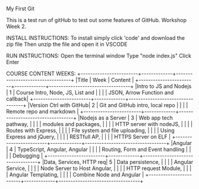 My First Git

This is a test run of gitHub to test out some features of GitHub. Workshop Week 2.


INSTALL INSTRUCTIONS:
To install simply click 'code' and download the zip file
Then unzip the file and open it in VSCODE

RUN INSTRUCTIONS:
Open the terminal window 
Type "node index.js"
Click Enter


COURSE CONTENT WEEKS:
+------------------------+-------------+----------------------------------+
|Title                   |    Week     |             Content              |
+------------------------+-------------+----------------------------------+
|Intro to JS and Nodejs  |     1       | Course Intro, Node, JS, List and |
|                        |             | JSON, Arrow Function and callback|
+------------------------+-------------+----------------------------------+
|Version Ctrl with GitHub|     2       | Git and GitHub intro, local repo | 
|                        |             | Remote repo and markdown         |
+------------------------+-------------+----------------------------------+
|Nodejs as a Server      |     3       | Web app tech pathway,            |
|                        |             | modules and packages,            |
|                        |             | HTTP server with nodeJS,         |
|                        |             | Routes with Express,             |
|                        |             | File system and file uploading,  |
|                        |             | Using Express and jQuery,        |
|                        |             | RESTfull AP,                     |
|                        |             | HTTPS Server on ELF              |
+------------------------+-------------+----------------------------------+
|Angular                 |     4       | TypeScript, Angular, Angular     |
|                        |             | Routing, Form and Event handling |
|                        |             | Debugging                        |
+------------------------+-------------+----------------------------------+
|Data, Services, HTTP req|     5       | Data persistence,                |
|                        |             | Angular Service,                 |
|                        |             | Node Server to Host Angular,     |
|                        |             | HTTP request Module,             |
|                        |             | Angular Templating,              |
|                        |             | Combine Node and Angular         |
+------------------------+-------------+----------------------------------+
